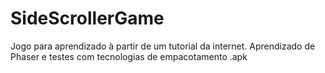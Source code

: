 # SideScrollerGame
Jogo para aprendizado à partir de um tutorial da internet. Aprendizado de Phaser e testes com tecnologias de empacotamento .apk
